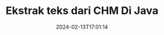 ---
############################# Static ############################
layout: "auto-gen-parser"
date: 2024-02-13T17:01:14
draft: false
otherformats: 

############################# Head ############################
head_title: "Ekstrak Teks dari CHM di Java"
head_description: "Ekstrak teks dengan cepat dari file dokumen di Java."

############################# Header ############################
title: "Ekstrak teks dari CHM Di Java"
description: "Ekstrak teks dari CHM dengan beberapa baris kode Java."
bg_image: "https://cms.admin.containerize.com/templates/aspose/App_Themes/V3/images/bg/header1.png"
bg_overlay: false
button:
    enable: true
    icon: "fas fa-arrow-down"
    label: "Unduh Uji Coba Gratis"
    link: "https://downloads.groupdocs.com/parser/java"

############################# SubMenu ############################
submenu:
    enable: true

    left:
        img_alt: "GroupDocs.Parser for Java"
        image: "https://cms.admin.containerize.com/templates/groupdocs/images/product-logos/90x90-noborder/groupdocs-parser-java.png"
        product: "GroupDocs.Parser"
        platform: "Java"

    middle:
        button:

            # button loop
            - link: "https://apireference.groupdocs.com/parser/java"
              text: "Referensi API"

            # button loop
            - link: "https://github.com/groupdocs-parser"
              text: "Contoh Kode"

            # button loop
            - link: "https://products.groupdocs.app/parser/family"
              text: "Demo Langsung"

            # button loop
            - link: "https://purchase.groupdocs.com/pricing/parser/java"
              text: "Harga"

    right:
        link_download: "https://downloads.groupdocs.com/parser"
        link_learn: "https://docs.groupdocs.com/parser/java"
        link_buy: "https://purchase.groupdocs.com"

############################# About ############################
about:
    enable: true
    title: "Bagaimana cara mengekstrak teks dari CHM file Java API?"
    content: |
        [GroupDocs.Parser for Java](/id/parser/java/) adalah API ekstraktor teks, gambar, dan metadata, yang mendukung lebih dari 50 jenis dokumen populer untuk membantu membangun aplikasi bisnis dengan fitur penguraian teks mentah, terstruktur & diformat. Ini juga mendukung penguraian dokumen menggunakan templat yang telah ditentukan sebelumnya dan memungkinkan penggalian data kompleks dari faktur dan dokumen tipikal lainnya dengan kecepatan dan akurasi. GroupDocs.Parser for Java memungkinkan Anda mengekstrak teks dan metadata dari file yang dilindungi kata sandi dari semua format populer termasuk Word memproses dokumen, Excel spreadsheet, PowerPoint presentasi, OneNote, PDF file, dan ZIP arsip.
        
        GroupDocs.Parser API adalah pilihan yang tepat untuk solusi korporat yang membutuhkan fitur ekstraksi teks file. API ini didukung dengan baik di semua sistem operasi dan platform utama termasuk Java runtime: J2SE 6.0 and above.

############################# Steps ############################
steps:
    enable: true
    title_left: "Ekstrak teks dari CHM di Java"
    content_left: |
        [GroupDocs.Parser for Java](/id/parser/java/) memudahkan pengembang Java untuk mengekstrak teks dari file CHM dengan menerapkan beberapa langkah mudah.
        
        * Membuat instance objek [Parser](https://reference.groupdocs.com/java/parser/com.groupdocs.parser/Parser) untuk dokumen awal;
        * Panggil metode [getText](https://reference.groupdocs.com/parser/java/com.groupdocs.parser/parser/#getText--) dan dapatkan [TextReader](https://reference.groupdocs.com/java/parser/com.groupdocs.parser.data/TextReader) objek;
        * Periksa apakah pembaca tidak *null* (ekstraksi teks didukung untuk dokumen);
        * Membaca teks dari pembaca.

    title_right: "Pelajari lebih lanjut tentang ekstraksi teks"
    content_right: |
        * <a href="https://docs.groupdocs.com/parser/java/extract-text-in-accurate-mode/">Cara mengekstrak teks dalam mode Akurat</a>
        * <a href="https://docs.groupdocs.com/parser/java/extract-text-in-raw-mode/">Cara mengekstrak teks dalam mode Raw</a>
 
    code: |
     {{% parser/additional-styles %}}
     {{< parser/code-parser title="Cara mengekstrak teks dari file CHM menggunakan kode contoh Java">}}

        ```java    
        // Ekstrak teks dari file CHM menggunakan GroupDocs.Parser API
        // Buat instance kelas Parser
        try (Parser parser = new Parser(filePath)) {
            // Ekstrak teks ke pembaca
            try (TextReader reader = parser.getText()) {
                // Cetak teks dari dokumen
                // Jika ekstraksi teks tidak didukung, pembaca adalah null
                System.out.println(reader == null ? "Ekstraksi teks tidak didukung" : reader.readToEnd());
            }
        }
        ```
     {{< /parser/code-parser >}}

############################# More ############################
more:
    enable: true
    title_left: "Persyaratan sistem"
    content_left: |
        GroupDocs.Parser for Java API didukung di semua platform dan sistem operasi utama. Sebelum menjalankan kode di bawah ini, harap pastikan bahwa Anda telah menginstal prasyarat berikut di sistem Anda.
        
        * Sistem Operasi: Microsoft Windows, Linux, MacOS
        * Lingkungan Pengembangan: NetBeans, Intellij IDEA, Eclipse, etc.
        * Kerangka kerja
        * Unduh versi terbaru GroupDocs.Parser for Java dari [Maven](https://repository.groupdocs.com/webapp/#/artifacts/browse/tree/General/repo/com/groupdocs/groupdocs-parser)

    title_right: "Mengapa Menggunakan GroupDocs.Parser for Java"
    content_right: |
        * Dukungan ekstraksi teks biasa dari dokumen yang didukung    
        * Penguraian dokumen melalui templat yang ditentukan pengguna    
        * Sepenuhnya mendukung ekstraksi teks terstruktur    
        * Pencarian teks melalui kata kunci serta ekspresi reguler    
        * Ekstrak teks yang diformat, metadata, gambar, wadah, dan lampiran    
        * Ekstrak daftar isi untuk beberapa format dokumen yang didukung    
        * Mengurai data formulir dari PDF dokumen    
        * Ekstrak hyperlink dari dokumen   

############################# Demos ############################
demos:
    enable: true
    title: "Demo Langsung - Ekstrak teks dari CHM Online"
    content: |
       Ekstrak teks dari file CHM sekarang juga dengan mengunjungi situs web [GroupDocs.Parser Demo Langsung](https://products.groupdocs.app/parser/text/chm).
       Demo langsung memiliki manfaat berikut.
        
############################# About Formats ############################
about_formats:
    enable: true

############################# More Formats ############################
more_formats:
    enable: true
    title: "Ekstrak Teks Dari Format Dokumen Lain"
    content: |
        Java mengurai dokumen & API ekstraksi teks untuk format file dan gambar. Ekstrak data untuk beberapa format file populer seperti yang dinyatakan di bawah ini.

############################# Back to top ###############################
back_to_top:
    enable: true
---
